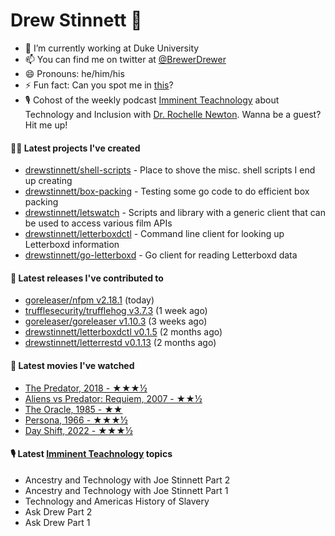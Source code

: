 
# Drew Stinnett 👋

- 🔭 I’m currently working at Duke University
- 📫 You can find me on twitter at [@BrewerDrewer](https://twitter.com/BrewerDrewer)
- 😄 Pronouns: he/him/his
- ⚡ Fun fact: Can you spot me in [this](https://www.youtube.com/watch?v=oL9WnB0qHBA)?
- 🎙 Cohost of the weekly podcast [Imminent Teachnology](https://podcast.imminentteachnology.com/) about Technology and Inclusion with [Dr. Rochelle Newton](https://www.linkedin.com/in/drrochellenewton/). Wanna be a guest? Hit me up!

#### 👨‍💻 Latest projects I've created
- [drewstinnett/shell-scripts](https://github.com/drewstinnett/shell-scripts) - Place to shove the misc. shell scripts I end up creating
- [drewstinnett/box-packing](https://github.com/drewstinnett/box-packing) - Testing some go code to do efficient box packing
- [drewstinnett/letswatch](https://github.com/drewstinnett/letswatch) - Scripts and library with a generic client that can be used to access various film APIs
- [drewstinnett/letterboxdctl](https://github.com/drewstinnett/letterboxdctl) - Command line client for looking up Letterboxd information
- [drewstinnett/go-letterboxd](https://github.com/drewstinnett/go-letterboxd) - Go client for reading Letterboxd data

#### 🚀 Latest releases I've contributed to
- [goreleaser/nfpm v2.18.1](https://github.com/goreleaser/nfpm/releases/tag/v2.18.1) (today)
- [trufflesecurity/trufflehog v3.7.3](https://github.com/trufflesecurity/trufflehog/releases/tag/v3.7.3) (1 week ago)
- [goreleaser/goreleaser v1.10.3](https://github.com/goreleaser/goreleaser/releases/tag/v1.10.3) (3 weeks ago)
- [drewstinnett/letterboxdctl v0.1.5](https://github.com/drewstinnett/letterboxdctl/releases/tag/v0.1.5) (2 months ago)
- [drewstinnett/letterrestd v0.1.13](https://github.com/drewstinnett/letterrestd/releases/tag/v0.1.13) (2 months ago)

#### 🍿 Latest movies I've watched
- [The Predator, 2018 - ★★★½](https://letterboxd.com/mondodrew/film/the-predator/)
- [Aliens vs Predator: Requiem, 2007 - ★★½](https://letterboxd.com/mondodrew/film/aliens-vs-predator-requiem/)
- [The Oracle, 1985 - ★★](https://letterboxd.com/mondodrew/film/the-oracle/)
- [Persona, 1966 - ★★★½](https://letterboxd.com/mondodrew/film/persona/)
- [Day Shift, 2022 - ★★★½](https://letterboxd.com/mondodrew/film/day-shift-2022/)

#### 🎙 Latest [Imminent Teachnology](https://podcast.imminentteachnology.com/) topics
- Ancestry and Technology with Joe Stinnett Part 2
- Ancestry and Technology with Joe Stinnett Part 1
- Technology and Americas History of Slavery
- Ask Drew Part 2
- Ask Drew Part 1
